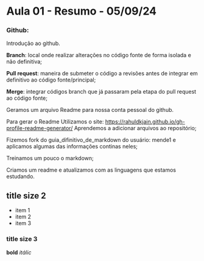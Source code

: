 # Aula 01 - Resumo - 05/09/24  
### Github:

Introdução ao github.

**Branch**: local onde realizar alterações no código fonte de forma isolada e não definitiva; 

**Pull request**: maneira de submeter o código a revisões antes de integrar em definitivo ao código fonte/principal; 

**Merge**: integrar códigos branch que já passaram pela etapa do pull request ao código fonte; 

Geramos um arquivo Readme para nossa conta pessoal do github.

Para gerar o Readme Utilizamos o site: https://rahuldkjain.github.io/gh-profile-readme-generator/
Aprendemos a adicionar arquivos ao repositório;

Fizemos fork do guia_difinitivo_de_markdown do usuário: mende1 e aplicamos algumas das informações continas neles;

Treinamos um pouco o markdown;

Criamos um readme e atualizamos com as linguagens que estamos estudando.

## title size 2
- item 1
- item 2
- item 3
### title size 3
**bold**
*itálic*
